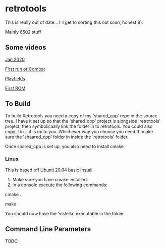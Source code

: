 # retrotools

This is really out of date... I'll get to sorting this out soon, honest 8). 

Mainly 6502 stuff

## Some videos

[Jan 2020](https://www.youtube.com/watch?v=ZFyCltxY-v0)

[First run of Combat](https://www.youtube.com/watch?v=vHxzVI3zZks)

[Playfields](https://www.youtube.com/watch?v=vk6umVQUwZQ)

[First ROM](https://www.youtube.com/watch?v=yhQVkIKHjTM)

## To Build

To build Retrotools you need a copy of my 'shared_cpp' repo in the source tree. I have it set up so that the 'shared_cpp' project is alongside 'retrotools' project, then symbolicaally link the folder in to retrotools. You could also copy it in... it is up to you. Whichever way you choose you need th make sure the 'shaared_cpp' folder in inside the 'retrotools' folder.

Once shared_cpp is set up, you also need to install cmake

### Linux

This is based off Ubunti 20.04 basic install.

1) Make sure you have cmake installed.
2) In a console execute the following commands:

cmake .

make

You should now have the 'vistella' executable in the folder

## Command Line Parameters

TODO
